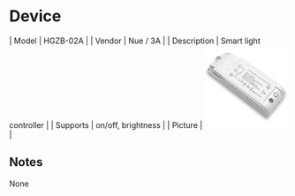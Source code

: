 
# Device

| Model | HGZB-02A  |
| Vendor  | Nue / 3A  |
| Description | Smart light controller |
| Supports | on/off, brightness |
| Picture | ![../images/devices/HGZB-02A.jpg](../images/devices/HGZB-02A.jpg) |

## Notes

None
